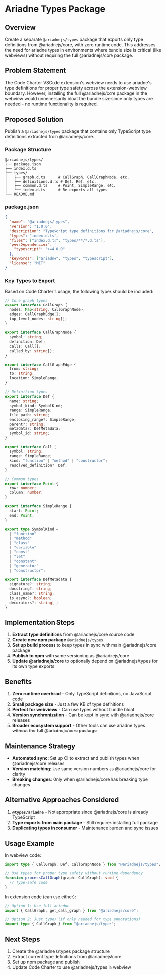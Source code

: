 # Ariadne Types Package

## Overview

Create a separate `@ariadnejs/types` package that exports only type definitions from @ariadnejs/core, with zero runtime code. This addresses the need for ariadne types in environments where bundle size is critical (like webviews) without requiring the full @ariadnejs/core package.

## Problem Statement

The Code Charter VSCode extension's webview needs to use ariadne's type definitions for proper type safety across the extension-webview boundary. However, installing the full @ariadnejs/core package in the webview would unnecessarily bloat the bundle size since only types are needed - no runtime functionality is required.

## Proposed Solution

Publish a `@ariadnejs/types` package that contains only TypeScript type definitions extracted from @ariadnejs/core.

### Package Structure

```
@ariadnejs/types/
├── package.json
├── index.d.ts
├── types/
│   ├── graph.d.ts      # CallGraph, CallGraphNode, etc.
│   ├── definitions.d.ts # Def, Ref, etc.
│   ├── common.d.ts     # Point, SimpleRange, etc.
│   └── index.d.ts      # Re-exports all types
└── README.md
```

### package.json

```json
{
  "name": "@ariadnejs/types",
  "version": "1.0.0",
  "description": "TypeScript type definitions for @ariadnejs/core",
  "types": "index.d.ts",
  "files": ["index.d.ts", "types/**/*.d.ts"],
  "peerDependencies": {
    "typescript": ">=4.0.0"
  },
  "keywords": ["ariadne", "types", "typescript"],
  "license": "MIT"
}
```

### Key Types to Export

Based on Code Charter's usage, the following types should be included:

```typescript
// Core graph types
export interface CallGraph {
  nodes: Map<string, CallGraphNode>;
  edges: CallGraphEdge[];
  top_level_nodes: string[];
}

export interface CallGraphNode {
  symbol: string;
  definition: Def;
  calls: Call[];
  called_by: string[];
}

export interface CallGraphEdge {
  from: string;
  to: string;
  location: SimpleRange;
}

// Definition types
export interface Def {
  name: string;
  symbol_kind: SymbolKind;
  range: SimpleRange;
  file_path: string;
  enclosing_range?: SimpleRange;
  parent?: string;
  metadata?: DefMetadata;
  symbol_id: string;
}

export interface Call {
  symbol: string;
  range: SimpleRange;
  kind: "function" | "method" | "constructor";
  resolved_definition?: Def;
}

// Common types
export interface Point {
  row: number;
  column: number;
}

export interface SimpleRange {
  start: Point;
  end: Point;
}

export type SymbolKind =
  | "function"
  | "method"
  | "class"
  | "variable"
  | "const"
  | "let"
  | "constant"
  | "generator"
  | "constructor";

export interface DefMetadata {
  signature?: string;
  docstring?: string;
  class_name?: string;
  is_async?: boolean;
  decorators?: string[];
}
```

## Implementation Steps

1. **Extract type definitions** from @ariadnejs/core source code
2. **Create new npm package** `@ariadnejs/types`
3. **Set up build process** to keep types in sync with main @ariadnejs/core package
4. **Publish to npm** with same versioning as @ariadnejs/core
5. **Update @ariadnejs/core** to optionally depend on @ariadnejs/types for its own type exports

## Benefits

1. **Zero runtime overhead** - Only TypeScript definitions, no JavaScript code
2. **Small package size** - Just a few KB of type definitions
3. **Perfect for webviews** - Can use types without bundle bloat
4. **Version synchronization** - Can be kept in sync with @ariadnejs/core releases
5. **Broader ecosystem support** - Other tools can use ariadne types without the full @ariadnejs/core package

## Maintenance Strategy

- **Automated sync**: Set up CI to extract and publish types when @ariadnejs/core releases
- **Version matching**: Use same version numbers as @ariadnejs/core for clarity
- **Breaking changes**: Only when @ariadnejs/core has breaking type changes

## Alternative Approaches Considered

1. **`@types/ariadne`** - Not appropriate since @ariadnejs/core is already TypeScript
2. **Type exports from main package** - Still requires installing full package
3. **Duplicating types in consumer** - Maintenance burden and sync issues

## Usage Example

In webview code:

```typescript
import type { CallGraph, Def, CallGraphNode } from "@ariadnejs/types";

// Use types for proper type safety without runtime dependency
function processCallGraph(graph: CallGraph): void {
  // Type-safe code
}
```

In extension code (can use either):

```typescript
// Option 1: Use full ariadne
import { CallGraph, get_call_graph } from "@ariadnejs/core";

// Option 2: Just types (if only needed for type annotations)
import type { CallGraph } from "@ariadnejs/types";
```

## Next Steps

1. Create the @ariadnejs/types package structure
2. Extract current type definitions from @ariadnejs/core
3. Set up npm package and publish
4. Update Code Charter to use @ariadnejs/types in webview
